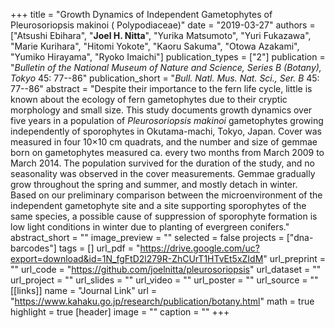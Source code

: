 +++
title = "Growth Dynamics of Independent Gametophytes of Pleurosoriopsis makinoi ( Polypodiaceae)"
date = "2019-03-27"
authors = ["Atsushi Ebihara", "**Joel H. Nitta**", "Yurika Matsumoto", "Yuri Fukazawa", "Marie Kurihara", "Hitomi Yokote", "Kaoru Sakuma", "Otowa Azakami", "Yumiko Hirayama", "Ryoko Imaichi"]
publication_types = ["2"]
publication = "_Bulletin of the National Museum of Nature and Science, Series B (Botany), Tokyo_ 45: 77--86"
publication_short = "_Bull. Natl. Mus. Nat. Sci., Ser. B_ 45: 77--86"
abstract = "Despite their importance to the fern life cycle, little is known about the ecology of fern gametophytes due to their cryptic morphology and small size. This study documents growth dynamics over five years in a population of *Pleurosoriopsis makinoi* gametophytes growing independently of sporophytes in Okutama-machi, Tokyo, Japan. Cover was measured in four 10×10 cm quadrats, and the number and size of gemmae born on gametophytes measured ca. every two months from March 2009 to March 2014. The population survived for the duration of the study, and no seasonality was observed in the cover measurements. Gemmae gradually grow throughout the spring and summer, and mostly detach in winter. Based on our preliminary comparison between the microenvironment of the independent gametophyte site and a site supporting sporophytes of the same species, a possible cause of suppression of sporophyte formation is low light conditions in winter due to planting of evergreen conifers."
abstract_short = ""
image_preview = ""
selected = false
projects = ["dna-barcodes"]
tags = []
url_pdf = "https://drive.google.com/uc?export=download&id=1N_fgFtD2l279R-ZhCUrT1HTvEt5xZIdM"
url_preprint = ""
url_code = "https://github.com/joelnitta/pleurosoriopsis"
url_dataset = ""
url_project = ""
url_slides = ""
url_video = ""
url_poster = ""
url_source = ""
[[links]]
  name = "Journal Link"
  url = "https://www.kahaku.go.jp/research/publication/botany.html"
math = true
highlight = true
[header]
image = ""
caption = ""
+++
